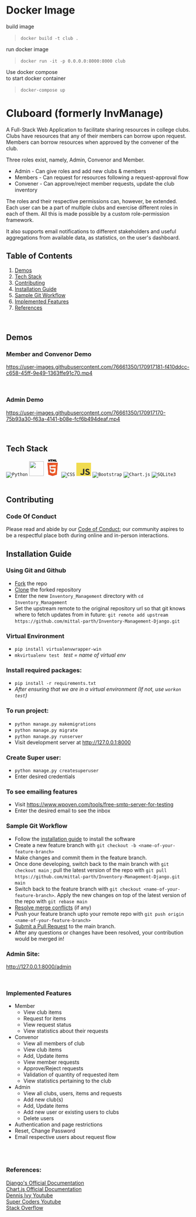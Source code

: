 # Docker Image 

build image 
>`docker build -t club .`

run docker image 
>`docker run -it -p 0.0.0.0:8000:8000 club`

Use docker compose  
to start docker container 

> `docker-compose up`


# Cluboard (formerly InvManage)
A Full-Stack Web Application to facilitate sharing resources in college clubs. Clubs have resources that any of their members can borrow upon request. Members can borrow resources when approved by the convener of the club.

Three roles exist, namely, Admin, Convenor and Member.
- Admin - Can give roles and add new clubs & members
- Members - Can request for resources following a request-approval flow
- Convener - Can approve/reject member requests, update the club inventory
	
The roles and their respective permissions can, however, be extended. Each user can be a part of multiple clubs and exercise different roles in each of them. All this is made possible by a custom role-permission framework.
 
It also supports email notifications to different stakeholders and useful aggregations from available data, as statistics, on the user's dashboard.

<h2> Table of Contents </h2>

1. [Demos](https://github.com/mittal-parth/Cluboard/blob/main/readme.md#demos)
2. [Tech Stack](https://github.com/mittal-parth/Cluboard/blob/main/readme.md#tech-stack)
3. [Contributing](https://github.com/mittal-parth/Cluboard/blob/main/readme.md#-contributing-)
4. [Installation Guide](https://github.com/mittal-parth/Cluboard/blob/main/readme.md#installation-guide)
5. [Sample Git Workflow](https://github.com/mittal-parth/Cluboard/blob/main/readme.md#-sample-git-workflow-)
6. [Implemented Features](https://github.com/mittal-parth/Cluboard/blob/main/readme.md#implemented-features)
7. [References](https://github.com/mittal-parth/Cluboard/blob/main/readme.md#references)
<br>

<h2>Demos</h2>

<h3>Member and Convenor Demo</h3>

https://user-images.githubusercontent.com/76661350/170917181-f410ddcc-c658-45ff-9e49-1363ffe91c70.mp4

<br>

<h3>Admin Demo</h3>

https://user-images.githubusercontent.com/76661350/170917170-75b93a30-f63a-4141-b08e-fcf6b494deaf.mp4

<br>

<h2>Tech Stack</h2>
<code><img height="40" width="40" src="https://img.icons8.com/color/48/000000/python--v1.png" alt="Python"></code>
<code><img height="40" width="40" src="https://user-images.githubusercontent.com/76661350/143919769-d61dd74a-ef98-49db-b1d0-781cb2df501c.png"></code>
<code><img height="45" width="40" src="https://raw.githubusercontent.com/github/explore/80688e429a7d4ef2fca1e82350fe8e3517d3494d/topics/html/html.png" alt="HTML"></code>
<code><img height="36" width="40" src="https://cdn.iconscout.com/icon/free/png-256/css-131-722685.png" alt="CSS"></code>
<code><img height="36" width="40" src="https://raw.githubusercontent.com/github/explore/80688e429a7d4ef2fca1e82350fe8e3517d3494d/topics/javascript/javascript.png" alt="Javascript"></code>
<code><img height="36" width="40" src="https://upload.wikimedia.org/wikipedia/commons/thumb/b/b2/Bootstrap_logo.svg/1280px-Bootstrap_logo.svg.png" alt="Bootstrap"></code>
<code><img height="36" width="40" src="https://camo.githubusercontent.com/9be0208aa516b4d1976412d27e9f73d851ea253f8ee005a0b600939f841bba8b/68747470733a2f2f7777772e63686172746a732e6f72672f6d656469612f6c6f676f2d7469746c652e737667" alt="Chart.js"></code>
<code><img height="36" width="40" src="https://upload.wikimedia.org/wikipedia/commons/thumb/3/38/SQLite370.svg/1280px-SQLite370.svg.png" alt="SQLite3"></code>
<br>
<br>

<h2> Contributing </h2>

<h3> Code Of Conduct </h3>

Please read and abide by our [Code of Conduct](https://github.com/mittal-parth/Inventory-Management-Django/blob/main/CODE_OF_CONDUCT.md); 
our community aspires to be a respectful place both during online and in-person interactions.

<h2>Installation Guide</h2>

<h3> Using Git and Github </h3>

- [Fork](https://docs.github.com/en/get-started/quickstart/fork-a-repo) the repo
- [Clone](https://docs.github.com/en/get-started/quickstart/contributing-to-projects#cloning-a-fork) the forked repository
- Enter the new `Inventory_Management` directory with `cd Inventory_Management`
- Set the upstream remote to the original repository url so that git knows where to fetch updates from in future: `git remote add upstream https://github.com/mittal-parth/Inventory-Management-Django.git`

<h3>Virtual Environment</h3>

- `pip install virtualenvwrapper-win`
- `mkvirtualenv test` &nbsp; _test = name of virtual env_

<h3>Install required packages:</h3>

- `pip install -r requirements.txt`<br>
- _After ensuring that we are in a virtual environment (If not, use `workon test`)_

<h3>To run project:</h3>

- `python manage.py makemigrations`
- `python manage.py migrate`
- `python manage.py runserver`
- Visit development server at http://127.0.0.1:8000

<h3>Create Super user:</h3>

- `python manage.py createsuperuser`
- Enter desired credentials

<h3>To see emailing features</h3>

- Visit https://www.wpoven.com/tools/free-smtp-server-for-testing
- Enter the desired email to see the inbox</p>

<h3> Sample Git Workflow </h3>

- Follow the [installation guide](https://github.com/mittal-parth/Inventory-Management-Django/edit/contributing/readme.md#installation-guide) to install the software
- Create a new feature branch with `git checkout -b <name-of-your-feature-branch>`
- Make changes and commit them in the feature branch.
- Once done developing, switch back to the main branch with `git checkout main` ; pull the latest version of the repo with `git pull https://github.com/mittal-parth/Inventory-Management-Django.git main`
- Switch back to the feature branch with `git checkout <name-of-your-feature-branch>`. Apply the new changes on top of the latest version of the repo with `git rebase main`
- [Resolve merge conflicts](https://help.github.com/articles/resolving-a-merge-conflict-from-the-command-line/) (if any)
- Push your feature branch upto your remote repo with `git push origin <name-of-your-feature-branch>`
- [Submit a Pull Request](https://docs.github.com/en/get-started/quickstart/contributing-to-projects#making-a-pull-request) to the main branch.
- After any questions or changes have been resolved, your contribution would be merged in!

<h3>Admin Site:</h3>

http://127.0.0.1:8000/admin

<br>

<h3>Implemented Features</h3>
<ul>
    <li>Member
        <ul>
            <li>View club items</li>
            <li>Request for items</li>
            <li>View request status</li>
            <li>View statistics about their requests </li>
        </ul>
    </li>
    <li>Convenor
        <ul>
            <li>View all members of club</li>
            <li>View club items</li>
            <li>Add, Update items</li>
            <li>View member requests</li>
            <li>Approve/Reject requests</li>
            <li>Validation of quantity of requested item</li>
            <li>View statistics pertaining to the club</li>
        </ul>
    </li>
    <li>Admin
        <ul>
            <li>View all clubs, users, items and requests</li>
            <li>Add new club(s)</li>
            <li>Add, Update items</li>
            <li>Add new user or existing users to clubs</li>
            <li>Delete users</li>
        </ul>
    </li>
    <li>Authentication and page restrictions</li>
    <li>Reset, Change Password</li>
    <li>Email respective users about request flow</li>
</ul>
<br>
<br>
<h3>References:</h3>
<a href="https://docs.djangoproject.com/en/3.2/">Django's Official Documentation</a><br>
<a href="https://www.chartjs.org/">Chart.js Official Documentation</a><br>
<a href="https://www.youtube.com/watch?v=tUqUdu0Sjyc&list=PL-51WBLyFTg2vW-_6XBoUpE7vpmoR3ztO&index=15">Dennis Ivy
    Youtube</a><br>
<a href="https://www.youtube.com/watch?v=yyBF-2SXXOc&t=690s">Super Coders Youtube</a><br>
<a href="https://stackoverflow.com/">Stack Overflow</a><br>
